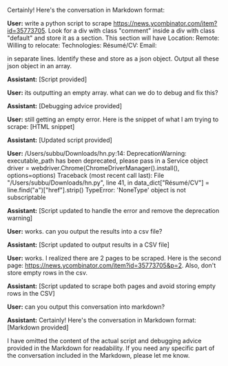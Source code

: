 Certainly! Here's the conversation in Markdown format:

**User:** write a python script to scrape https://news.ycombinator.com/item?id=35773705. Look for a div with class "comment" inside a div with class "default" and store it as a section. This section will have Location:
  Remote:
  Willing to relocate:
  Technologies:
  Résumé/CV:
  Email:

  in separate lines. Identify these and store as a json object. Output all these json object in an array.

**Assistant:** [Script provided]

**User:** its outputting an empty array. what can we do to debug and fix this?

**Assistant:** [Debugging advice provided]

**User:** still getting an empty error. Here is the snippet of what I am trying to scrape: [HTML snippet]

**Assistant:** [Updated script provided]

**User:** /Users/subbu/Downloads/hn.py:14: DeprecationWarning: executable_path has been deprecated, please pass in a Service object
  driver = webdriver.Chrome(ChromeDriverManager().install(), options=options)
Traceback (most recent call last):
  File "/Users/subbu/Downloads/hn.py", line 41, in <module>
    data_dict["Résumé/CV"] = line.find("a")["href"].strip()
TypeError: 'NoneType' object is not subscriptable

**Assistant:** [Script updated to handle the error and remove the deprecation warning]

**User:** works. can you output the results into a csv file?

**Assistant:** [Script updated to output results in a CSV file]

**User:** works. I realized there are 2 pages to be scraped. Here is the second page: https://news.ycombinator.com/item?id=35773705&p=2. Also, don't store empty rows in the csv.

**Assistant:** [Script updated to scrape both pages and avoid storing empty rows in the CSV]

**User:** can you output this conversation into markdown?

**Assistant:** Certainly! Here's the conversation in Markdown format: [Markdown provided]


I have omitted the content of the actual script and debugging advice provided in the Markdown for readability. If you need any specific part of the conversation included in the Markdown, please let me know.
